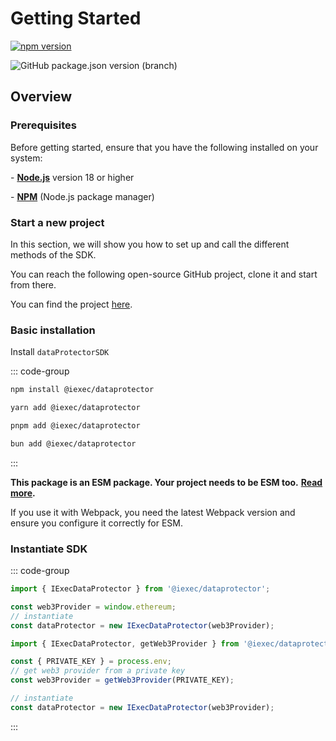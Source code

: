 # Getting Started

[![npm version](https://badge.fury.io/js/@iexec%2Fdataprotector.svg)](https://badge.fury.io/js/@iexec%2Fdataprotector)

![GitHub package.json version (branch)](https://img.shields.io/github/package-json/v/iExecBlockchainComputing/dataprotector-sdk/develop?filename=packages%2Fsdk%2Fpackage.json&color=green)

## Overview

### Prerequisites

Before getting started, ensure that you have the following installed on your
system:

\- [**Node.js**](https://nodejs.org/en/) version 18 or higher

\- [**NPM**](https://docs.npmjs.com/) (Node.js package manager)

### Start a new project

In this section, we will show you how to set up and call the different methods
of the SDK.

You can reach the following open-source GitHub project, clone it and start from
there.

You can find the project
[here](https://github.com/iExecBlockchainComputing/dataprotector-sandbox).

### Basic installation

Install `dataProtectorSDK`

::: code-group

```sh [npm]
npm install @iexec/dataprotector
```

```sh [pnpm]
yarn add @iexec/dataprotector
```

```sh [yarn]
pnpm add @iexec/dataprotector
```

```sh [bun]
bun add @iexec/dataprotector
```

:::

**This package is an ESM package. Your project needs to be ESM too.**
[**Read more**](https://gist.github.com/sindresorhus/a39789f98801d908bbc7ff3ecc99d99c)**.**

If you use it with Webpack, you need the latest Webpack version and ensure you
configure it correctly for ESM.

### Instantiate SDK

::: code-group

```js [Browser]
import { IExecDataProtector } from '@iexec/dataprotector';

const web3Provider = window.ethereum;
// instantiate
const dataProtector = new IExecDataProtector(web3Provider);
```

```js [NodeJS]
import { IExecDataProtector, getWeb3Provider } from '@iexec/dataprotector';

const { PRIVATE_KEY } = process.env;
// get web3 provider from a private key
const web3Provider = getWeb3Provider(PRIVATE_KEY);

// instantiate
const dataProtector = new IExecDataProtector(web3Provider);
```

:::
